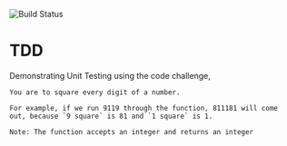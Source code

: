 ![Build Status](https://api.travis-ci.org/emmabaye/TDD.svg?branch=master)
# TDD
Demonstrating Unit Testing using the code challenge,
```
You are to square every digit of a number.

For example, if we run 9119 through the function, 811181 will come out, because `9 square` is 81 and `1 square` is 1.

Note: The function accepts an integer and returns an integer
```
